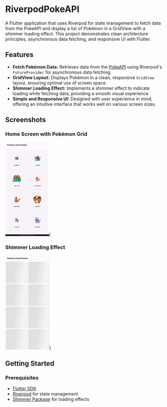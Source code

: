 # RiverpodPokeAPI

A Flutter application that uses Riverpod for state management to fetch data from the PokeAPI and display a list of Pokémon in a GridView with a shimmer loading effect. This project demonstrates clean architecture principles, asynchronous data fetching, and responsive UI with Flutter.

## Features

- **Fetch Pokémon Data:** Retrieves data from the [PokeAPI](https://pokeapi.co/) using Riverpod's `FutureProvider` for asynchronous data fetching.
- **GridView Layout:** Displays Pokémon in a clean, responsive `GridView` layout, ensuring optimal use of screen space.
- **Shimmer Loading Effect:** Implements a shimmer effect to indicate loading while fetching data, providing a smooth visual experience.
- **Simple and Responsive UI:** Designed with user experience in mind, offering an intuitive interface that works well on various screen sizes.

## Screenshots

### Home Screen with Pokémon Grid
<img src="https://github.com/Priya129/riverpodexample/blob/main/pagegridview.jpg" alt="Pokémon Grid View" height="300"/>)

### Shimmer Loading Effect
<img src="https://github.com/Priya129/riverpodexample/blob/main/shimmereffect.jpg" alt="Pokémon Grid View" height="300"/>)



## Getting Started

### Prerequisites
- [Flutter SDK](https://flutter.dev/docs/get-started/install)
- [Riverpod](https://riverpod.dev/) for state management
- [Shimmer Package](https://pub.dev/packages/shimmer) for loading effects


